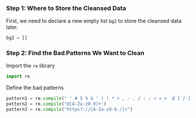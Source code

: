 <!--title={Cleanse the Data in the .cvs File}-->

### Step 1: Where to Store the Cleansed Data

First, we need to declare a new empty list `bg2` to store the cleansed data later.

```python
bg2 = []
```

### Step 2: Find the Bad Patterns We Want to Clean

Import the `re` library

```python
import re
```

Define the bad patterns

```python
pattern1 = re.compile(" ' # S % & ' ( ) * + , - . / : ; < = >  @ [ / ] ^ _ { | } ~")
pattern2 = re.compile("@[A-Za-z0-9]+")
pattern3 = re.compile("https?://[A-Za-z0-9./]+")
```
